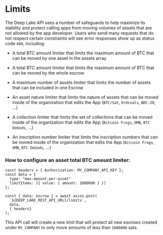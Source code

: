 # Limits

The Deep Lake API uses a number of safeguards to help maximize its stability and protect calling apps from moving volumes of assets that are not allowed by the app developer. Users who send many requests that do not respect certain constraints will see error responses show up as status code `400`, including:

- A total BTC amount limiter that limits the maximum amount of BTC that can be moved by one asset in the assets array

- A total BTC amount limiter that limits the maximum amount of BTC that can be moved by the whole escrow

- A maximum number of assets limiter that limits the number of assets that can be included in one Escrow

- An asset nature limiter that limits the nature of assets that can be moved inside of the organization that edits the App (`BTC/Sat`, `Ordinals`, `BRC-20`, ...)

- A collection limiter that limits the set of collections that can be moved inside of the organization that edits the App (`Bitcoin Frogs`, `OMB`, `BTC DeGods`, ...)

- An inscription number limiter that limits the inscription numbers that can be moved inside of the organization that edits the App (`Bitcoin Frogs`, `OMB`, `BTC DeGods`, ...)

### How to configure an asset total BTC amount limiter:

```
const headers = { Authorization: MY_COMPANY_API_KEY };
const data = {
  type: "max-amount-per-asset"
  limitItems: [{ value: { amount: 1000000 } }]
};

const { data: escrow } = await axios.post(
  `${DEEP_LAKE_REST_API_URL}/limits`,
  data,
  { headers}
);
```

This API call will create a new limit that will protect all new escrows created under `MY_COMPANY` to only move amounts of less than `1000000` sats.
